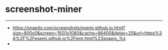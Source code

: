 # screenshot-miner
---


* https://snapito.com/screenshots/esemi.github.io.html?size=800x0&screen=1920x1080&cache=86400&delay=25&url=https%3A%2F%2Fesemi.github.io%2Fmnr.html%23snapio_%s
* 
